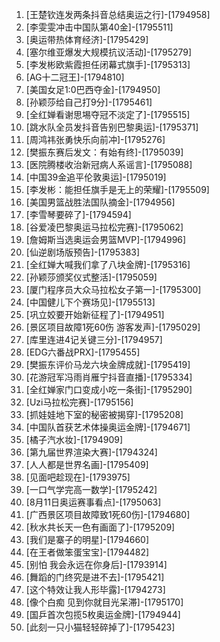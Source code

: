 
1. [王楚钦连发两条抖音总结奥运之行]-[1794958]
1. [李雯雯冲击中国队第40金]-[1795511]
1. [奥运带热体育经济]-[1795429]
1. [塞尔维亚爆发大规模抗议活动]-[1795279]
1. [李发彬欧紫霞担任闭幕式旗手]-[1795313]
1. [AG十二冠王]-[1794810]
1. [美国女足1:0巴西夺金]-[1794950]
1. [孙颖莎给自己打9分]-[1795461]
1. [全红婵看谢思埸夺冠不淡定了]-[1795515]
1. [跳水队全员发抖音告别巴黎奥运]-[1795371]
1. [周鸿祎张勇快乐向前冲]-[1795276]
1. [樊振东赛后发文：有始有终]-[1795039]
1. [医院腾楼收治新冠病人系谣言]-[1795088]
1. [中国39金追平伦敦奥运]-[1795019]
1. [李发彬：能担任旗手是无上的荣耀]-[1795509]
1. [美国男篮战胜法国队摘金]-[1794956]
1. [李雪琴要碎了]-[1794594]
1. [谷爱凌巴黎奥运马拉松完赛]-[1795062]
1. [詹姆斯当选奥运会男篮MVP]-[1794996]
1. [仙逆剧场版预告]-[1795383]
1. [全红婵大喊我们拿了八块金牌]-[1795316]
1. [孙颖莎颁奖仪式整活]-[1795059]
1. [厦门程序员大众马拉松女子第一]-[1795300]
1. [中国健儿下个赛场见]-[1795513]
1. [巩立姣要开始新征程了]-[1794951]
1. [景区项目故障1死60伤 游客发声]-[1795029]
1. [库里连进4记关键三分]-[1794957]
1. [EDG六番战PRX]-[1795455]
1. [樊振东评价马龙六块金牌成就]-[1795419]
1. [花游冠军冯雨肖雁宁抖音直播]-[1795334]
1. [全红婵家门口变成小吃一条街]-[1795290]
1. [Uzi马拉松完赛]-[1795156]
1. [抓娃娃地下室的秘密被揭穿]-[1795208]
1. [中国队首获艺术体操奥运金牌]-[1794671]
1. [橘子汽水妆]-[1794909]
1. [第九届世界渲染大赛]-[1794324]
1. [人人都是世界名画]-[1795409]
1. [见面吧趁现在]-[1793975]
1. [一口气学完高一数学]-[1795242]
1. [8月11日奥运赛事看点]-[1795063]
1. [广西景区项目故障致1死60伤]-[1794680]
1. [秋水共长天一色有画面了]-[1795209]
1. [我们是寨子的明星]-[1794660]
1. [在王者做笨蛋宝宝]-[1794482]
1. [别怕 我会永远在你身后]-[1793914]
1. [舞蹈的门终究是进不去]-[1795421]
1. [这个特效让我人形毕露]-[1794273]
1. [像个白痴 见到你就目光呆滞]-[1795170]
1. [国乒首次包揽5枚奥运金牌]-[1794944]
1. [此刻一只小猫轻轻碎掉了]-[1795423]
